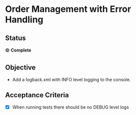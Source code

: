# Order Management with Error Handling

## Status

🟢 **Complete**

## Objective

- Add a logback.xml with INFO level logging to the console.

## Acceptance Criteria

- [x] When running tests there should be no DEBUG level logs
